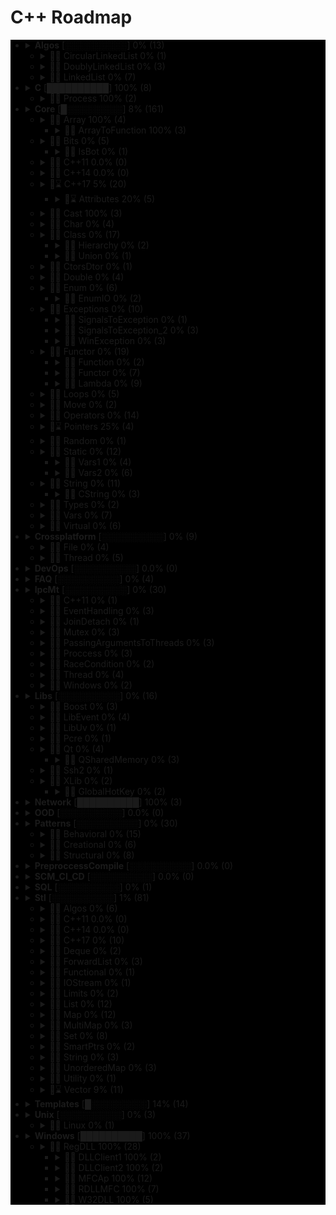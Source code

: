 # C++ Roadmap

<div style="background-color:black">

* <details close>
  <summary><b>Algos</b> [░░░░░░░░░░] 0% (13)</summary>

    * ❌ BubbleSort.cpp
    * ❌ InvertString.cpp

  </details>

  * <details close>
    <summary>📁❌ CircularLinkedList 0% (1)</summary>

      * ❌ CircularLinkedList.cpp

    </details>

  * <details close>
    <summary>📁❌ DoublyLinkedList 0% (3)</summary>

      * ❌ DoubleLinkedListDeletion.cpp
      * ❌ DoubleLinkedListInsertion.cpp
      * ❌ DoubleLinkedList.cpp

    </details>

  * <details close>
    <summary>📁❌ LinkedList 0% (7)</summary>

      * ❌ LinkedListInsertion.cpp
      * ❌ DetectLoopInLinkedList.cpp
      * ❌ SortedMergeOfTwoLinkedList.cpp
      * ❌ ReverseALinkedList.cpp
      * ❌ LinkedListDeletion.cpp
      * ❌ PrintNthNodeFromTheEndOfLinkedList.cpp
      * ❌ LinkedListSearchForANode.cpp

    </details>

* <details close>
  <summary><b>C</b> [██████████] 100% (8)</summary>

    * ✅ `Time.cpp`
    * ✅ `Atoi.cpp`
    * ✅ `Printf.cpp`
    * ✅ `Strptime.cpp`
    * ✅ `BuffZero.cpp`
    * ✅ `VSnprintf.cpp`

  </details>

  * <details close>
    <summary>📁✅ Process 100% (2)</summary>

      * ✅ `ExitFunctions.cpp`
      * ✅ `Exit.cpp`

    </details>

* <details close>
  <summary><b>Core</b> [█░░░░░░░░░] 8% (161)</summary>

    * ✅ `Explicit.cpp`
    * ✅ `GoTo.cpp`
    * ✅ `ReturnBool.cpp`
    * ✅ `SwitchString.cpp`

  </details>

  * <details close>
    <summary>📁✅ Array 100% (4)</summary>

      * ✅ `ArraySize.cpp`

    </details>

    * <details close>
      <summary>📁✅ ArrayToFunction 100% (3)</summary>

        * ✅ `ArrayToFunction3.cpp`
        * ✅ `ArrayToFunction1.cpp`
        * ✅ `ArrayToFunction2.cpp`

      </details>

  * <details close>
    <summary>📁❌ Bits 0% (5)</summary>

      * ❌ BitMask2.cpp
      * ❌ BitMask.cpp
      * ❌ bitset.cpp
      * ❌ BuffToint.cpp

    </details>

    * <details close>
      <summary>📁❌ IsBot 0% (1)</summary>

        * ❌ main_BlackList.cpp

      </details>

  * <details close>
    <summary>📁❌ C++11 0.0% (0)</summary>


    </details>

  * <details close>
    <summary>📁❌ C++14 0.0% (0)</summary>


    </details>

  * <details close>
    <summary>📁⌛ C++17 5% (20)</summary>

      * ❌ TemplateAutoParam.cpp
      * ❌ StructuredBindings.cpp
      * ❌ NestedNamespaces.cpp
      * ❌ LambdaThisByValue.cpp
      * ❌ EnumListInitialization.cpp
      * ❌ StructuredBindingsRef.cpp
      * ❌ ConstexprIf.cpp
      * ❌ FAQ.md
      * ❌ BracedInitList.cpp
      * ❌ ConstexprLambda.cpp
      * ❌ FoldExpressions.cpp
      * ❌ InlineVars.cpp
      * ❌ TemplateArgDeduction.cpp
      * ❌ SelectionVarInitializer.cpp
      * ❌ Utf8CharLiterals.cpp

    </details>

    * <details close>
      <summary>📁⌛ Attributes 20% (5)</summary>

        * ❌ maybe_unused.cpp
        * ❌ FAQ.md
        * ✅ `Sample1.cpp`
        * ❌ fallthrough.cpp
        * ❌ nodiscard.cpp

      </details>

  * <details close>
    <summary>📁✅ Cast 100% (3)</summary>

      * ✅ `ReinterpretCast.cpp`
      * ✅ `Casts.cpp`
      * ✅ `BoolCast.cpp`

    </details>

  * <details close>
    <summary>📁❌ Char 0% (4)</summary>

      * ❌ IntToChar.cpp
      * ❌ Escape.cpp
      * ❌ UnicodeAnsi.cpp
      * ❌ SizeofUnicodes.cpp

    </details>

  * <details close>
    <summary>📁❌ Class 0% (17)</summary>

      * ❌ MethodWithoutBody.cpp
      * ❌ InitConstructor.cpp
      * ❌ InheritanceFunctions.cpp
      * ❌ ConstructOrder.cpp
      * ❌ CopyConstructor1.cpp
      * ❌ EmptyStructSizeOf.cpp
      * ❌ SizeOfClass.cpp
      * ❌ CallMethod.cpp
      * ❌ InitOrder.cpp
      * ❌ FunctionDefinition.cpp
      * ❌ CpoyConstructor2.cpp
      * ❌ QuotedString.java
      * ❌ FriendClass.cpp
      * ❌ CondtructorOrder.cpp

    </details>

    * <details close>
      <summary>📁❌ Hierarchy 0% (2)</summary>

        * ❌ Hierarchy.cpp
        * ❌ Proxy.cpp

      </details>

    * <details close>
      <summary>📁❌ Union 0% (1)</summary>

        * ❌ Union.cpp

      </details>

  * <details close>
    <summary>📁❌ CtorsDtor 0% (1)</summary>

      * ❌ ConstructNew.cpp

    </details>

  * <details close>
    <summary>📁❌ Double 0% (4)</summary>

      * ❌ IntDoubleCompare.cpp
      * ❌ DoubleCast.cpp
      * ❌ DoubleCompare.cpp
      * ❌ IsGreater.cpp

    </details>

  * <details close>
    <summary>📁❌ Enum 0% (6)</summary>

      * ❌ SafeEnum.cpp
      * ❌ SizeOf.cpp
      * ❌ ForEnum.cpp
      * ❌ CodeStyle.cpp

    </details>

    * <details close>
      <summary>📁❌ EnumIO 0% (2)</summary>

        * ❌ EnumIO.h
        * ❌ EnumIO_test.cpp

      </details>

  * <details close>
    <summary>📁❌ Exceptions 0% (10)</summary>

      * ❌ Try.cpp
      * ❌ Exception2.cpp
      * ❌ Exception3.cpp

    </details>

    * <details close>
      <summary>📁❌ SignalsToException 0% (1)</summary>

        * ❌ SignalsToException.cpp

      </details>

    * <details close>
      <summary>📁❌ SignalsToException_2 0% (3)</summary>

        * ❌ SignalHandler.h
        * ❌ SignalHandler.inl
        * ❌ SignalsToException_2.cpp

      </details>

    * <details close>
      <summary>📁❌ WinException 0% (3)</summary>

        * ❌ CxWinException.cpp
        * ❌ WinException.cpp
        * ❌ CxWinException.h

      </details>

  * <details close>
    <summary>📁❌ Functor 0% (19)</summary>

      * ❌ VariableArguments.cpp

    </details>

    * <details close>
      <summary>📁❌ Function 0% (2)</summary>

        * ❌ NativeFunction.cpp
        * ❌ InlineFunction.cpp

      </details>

    * <details close>
      <summary>📁❌ Functor 0% (7)</summary>

        * ❌ FunctorExample4.cpp
        * ❌ FunctorExample1.cpp
        * ❌ FunctorExample2.cpp
        * ❌ Functor.cpp
        * ❌ FunctorTarget.cpp
        * ❌ FunctorExample3.cpp
        * ❌ StaticFunctor.cpp

      </details>

    * <details close>
      <summary>📁❌ Lambda 0% (9)</summary>

        * ❌ LambdaMemberVariableCapture.cpp
        * ❌ LambdaScopes.cpp
        * ❌ LambdaScopeFaultScenario.cpp
        * ❌ LambaExamples.cpp
        * ❌ LambdaPtrsSizes.cpp
        * ❌ LambdaScopesByValue.cpp
        * ❌ LambdaScopesByReference.cpp
        * ❌ GccLambdaLeaky.cpp
        * ❌ LambdaBasic.cpp

      </details>

  * <details close>
    <summary>📁❌ Loops 0% (5)</summary>

      * ❌ ForBreak.cpp
      * ❌ SwitchCase.cpp
      * ❌ For.cpp
      * ❌ GoToLablel.cpp
      * ❌ ForVoid.cpp

    </details>

  * <details close>
    <summary>📁❌ Move 0% (2)</summary>

      * ❌ MoveRef.cpp
      * ❌ Move.cpp

    </details>

  * <details close>
    <summary>📁❌ Operators 0% (14)</summary>

      * ❌ OverloadingPrefixIncermentDecrementOperator.cpp
      * ❌ NamespaceOperator.cpp
      * ❌ DecIncInt.cpp
      * ❌ OperatorsNewDelete.cpp
      * ❌ Exclamanation.cpp
      * ❌ PlacementNew.cpp
      * ❌ OverloadingLogicalOperator.cpp
      * ❌ OperatorIn.cpp
      * ❌ OverloadingArithmeticOperator.cpp
      * ❌ OverloadingInputOutputOperator.cpp
      * ❌ OverloadingPostfixIncermentDecrementOperator.cpp
      * ❌ OverloadingUnaryOperator.cpp
      * ❌ ZeroDivision.cpp
      * ❌ OverloadingArithmeticOperatorUsingMemberFunction.cpp

    </details>

  * <details close>
    <summary>📁⌛ Pointers 25% (4)</summary>

      * ✅ `xPTR_DELETE.cpp`
      * ❌ CatchPtr.hpp
      * ❌ FunctionPtr.cpp
      * ❌ AutoPtr.h

    </details>

  * <details close>
    <summary>📁❌ Random 0% (1)</summary>

      * ❌ Random.cpp

    </details>

  * <details close>
    <summary>📁❌ Static 0% (12)</summary>

      * ❌ StaticHolder.cpp
      * ❌ Data.cpp

    </details>

    * <details close>
      <summary>📁❌ Vars1 0% (4)</summary>

        * ❌ module.h
        * ❌ main_Var1.cpp
        * ❌ header.h
        * ❌ module.inl

      </details>

    * <details close>
      <summary>📁❌ Vars2 0% (6)</summary>

        * ❌ CxVars.inl
        * ❌ module.h
        * ❌ CVar.h
        * ❌ CxVars.h
        * ❌ main_Var2.cpp
        * ❌ module.inl

      </details>

  * <details close>
    <summary>📁❌ String 0% (11)</summary>

      * ❌ StringView.cpp
      * ❌ OtherUsefulFunction.cpp
      * ❌ CapacityFunction.cpp
      * ❌ InitializationWays.cpp
      * ❌ InputFunction.cpp
      * ❌ IteratorFunction.cpp
      * ❌ Reverse.cpp
      * ❌ ManipulatingFunction.cpp

    </details>

    * <details close>
      <summary>📁❌ CString 0% (3)</summary>

        * ❌ main_CString.cpp
        * ❌ CString.inl
        * ❌ CString.h

      </details>

  * <details close>
    <summary>📁❌ Types 0% (2)</summary>

      * ❌ TypeNames.cpp
      * ❌ TypeSizes.cpp

    </details>

  * <details close>
    <summary>📁❌ Vars 0% (7)</summary>

      * ❌ VarVisibility.cpp
      * ❌ LvalueRvalue.cpp
      * ❌ GlobalVar2.cpp
      * ❌ GlobalVar1.cpp
      * ❌ InitMembers.cpp
      * ❌ ValueInitialization.cpp
      * ❌ InitVars.cpp

    </details>

  * <details close>
    <summary>📁❌ Virtual 0% (6)</summary>

      * ❌ VirtualInheritance1.cpp
      * ❌ VirtualDestructor.txt
      * ❌ VirtualFunction1.cpp
      * ❌ VirtualInheritance2.cpp
      * ❌ VirtualFunction2.cpp
      * ❌ PureVirtual.cpp

    </details>

* <details close>
  <summary><b>Crossplatform</b> [░░░░░░░░░░] 0% (9)</summary>


  </details>

  * <details close>
    <summary>📁❌ File 0% (4)</summary>

      * ❌ FileRouter.inl
      * ❌ File_old.h
      * ❌ FileRouter.h
      * ❌ File.h

    </details>

  * <details close>
    <summary>📁❌ Thread 0% (5)</summary>

      * ❌ IThreadImpl_win.h
      * ❌ Thread.h
      * ❌ Thread_old.h
      * ❌ IThreadImpl_posix.h
      * ❌ IThreadImpl.h

    </details>

* <details close>
  <summary><b>DevOps</b> [░░░░░░░░░░] 0.0% (0)</summary>


  </details>

* <details close>
  <summary><b>FAQ</b> [░░░░░░░░░░] 0% (4)</summary>

    * ❌ CppQuestions.md
    * ❌ FAQ.txt
    * ❌ CppInterview400_dou.ua.md
    * ❌ RSDN.md

  </details>

* <details close>
  <summary><b>IpcMt</b> [░░░░░░░░░░] 0% (30)</summary>

    * ❌ signal_stacktrace.cpp
    * ❌ psiginfo.cpp
    * ❌ signal_ctrl_c.cpp
    * ❌ FAQ.md
    * ❌ ThreadHarwareConcurrency.cpp
    * ❌ condition_variable.cpp
    * ❌ signal.cpp
    * ❌ IpcMethods.txt

  </details>

  * <details close>
    <summary>📁❌ C++11 0% (1)</summary>

      * ❌ atomic_flag.cpp

    </details>

  * <details close>
    <summary>📁❌ EventHandling 0% (3)</summary>

      * ❌ ConditionalVariableBasics.cpp
      * ❌ BasicXMLEventHandlingUsingConditionalVariable.cpp
      * ❌ BasicXMLEventHandling.cpp

    </details>

  * <details close>
    <summary>📁❌ JoinDetach 0% (1)</summary>

      * ❌ JoiningThreads.cpp

    </details>

  * <details close>
    <summary>📁❌ Mutex 0% (3)</summary>

      * ❌ MutexLockUnlock.cpp
      * ❌ MutexLockUnlock2.cpp
      * ❌ MutexLockGuard.cpp

    </details>

  * <details close>
    <summary>📁❌ PassingArgumentsToThreads 0% (3)</summary>

      * ❌ PassingPointersTThread.cpp
      * ❌ PassingReferencesToThread.cpp
      * ❌ PassingSimpleArgumentsToThread.cpp

    </details>

  * <details close>
    <summary>📁❌ Proccess 0% (3)</summary>

      * ❌ Wait.cpp
      * ❌ ExecuteBin.cpp
      * ❌ GetStdInOutError.cpp

    </details>

  * <details close>
    <summary>📁❌ RaceCondition 0% (2)</summary>

      * ❌ RaceConditionExample.cpp
      * ❌ RaceConditionExample2.cpp

    </details>

  * <details close>
    <summary>📁❌ Thread 0% (4)</summary>

      * ❌ ThreadCreationUsingLambdaFunction.cpp
      * ❌ ThreadCreationUsingFunctionPointer.cpp
      * ❌ DifferentiatingBetweenThread.cpp
      * ❌ ThreadCreationUsingFunctionObjects.cpp

    </details>

  * <details close>
    <summary>📁❌ Windows 0% (2)</summary>

      * ❌ Event.cpp
      * ❌ WaitForSingleObject.cpp

    </details>

* <details close>
  <summary><b>Libs</b> [░░░░░░░░░░] 0% (16)</summary>


  </details>

  * <details close>
    <summary>📁❌ Boost 0% (3)</summary>

      * ❌ ScopeArray.cpp
      * ❌ ProgramOptions.cpp
      * ❌ Bind.cpp

    </details>

  * <details close>
    <summary>📁❌ LibEvent 0% (4)</summary>

      * ❌ all_test.cpp
      * ❌ FAQ.txt
      * ❌ time-test.c
      * ❌ signal-test.c

    </details>

  * <details close>
    <summary>📁❌ LibUv 0% (1)</summary>

      * ❌ FAQ.md

    </details>

  * <details close>
    <summary>📁❌ Pcre 0% (1)</summary>

      * ❌ pcrepp.cpp.off

    </details>

  * <details close>
    <summary>📁❌ Qt 0% (4)</summary>

      * ❌ HttpUpload.cpp

    </details>

    * <details close>
      <summary>📁❌ QSharedMemory 0% (3)</summary>

        * ❌ main_MainDialog.cpp
        * ❌ MainDialog.cpp
        * ❌ MainDialog.h

      </details>

  * <details close>
    <summary>📁❌ Ssh2 0% (1)</summary>

      * ❌ SSH2.cpp

    </details>

  * <details close>
    <summary>📁❌ XLib 0% (2)</summary>


    </details>

    * <details close>
      <summary>📁❌ GlobalHotKey 0% (2)</summary>

        * ❌ xgrabkey.c
        * ❌ xgrabkey_2.c

      </details>

* <details close>
  <summary><b>Network</b> [██████████] 100% (3)</summary>

    * ✅ `IpString.cpp`
    * ✅ `TcpUdpDiffs.md`
    * ✅ `Mount.cpp`

  </details>

* <details close>
  <summary><b>OOD</b> [░░░░░░░░░░] 0.0% (0)</summary>


  </details>

* <details close>
  <summary><b>Patterns</b> [░░░░░░░░░░] 0% (30)</summary>

    * ❌ FAQ.md

  </details>

  * <details close>
    <summary>📁❌ Behavioral 0% (15)</summary>

      * ❌ memento.cpp
      * ❌ iterator.cpp
      * ❌ strategy.cpp
      * ❌ visitor2.cpp
      * ❌ observer.cpp
      * ❌ visitor1.cpp
      * ❌ interpreter.cpp
      * ❌ template_method.cpp
      * ❌ chain_of_responsibility.cpp
      * ❌ command.cpp
      * ❌ state.cpp
      * ❌ mediator.cpp
      * ❌ null_object.cpp
      * ❌ iterator_with_operators.cpp
      * ❌ observer2.cpp

    </details>

  * <details close>
    <summary>📁❌ Creational 0% (6)</summary>

      * ❌ ClassFactory.cpp
      * ❌ Singleton.cpp
      * ❌ Builder.cpp
      * ❌ FactoryMethod.cpp
      * ❌ AbstractFactory.cpp
      * ❌ Prototype.cpp

    </details>

  * <details close>
    <summary>📁❌ Structural 0% (8)</summary>

      * ❌ adapter.cpp
      * ❌ ContainerFacade.h
      * ❌ proxy.cpp
      * ❌ bridge.cpp
      * ❌ facade.cpp
      * ❌ decorator.cpp
      * ❌ composite.cpp
      * ❌ flyweight.cpp

    </details>

* <details close>
  <summary><b>PreproccessCompile</b> [░░░░░░░░░░] 0.0% (0)</summary>


  </details>

* <details close>
  <summary><b>SCM_CI_CD</b> [░░░░░░░░░░] 0.0% (0)</summary>


  </details>

* <details close>
  <summary><b>SQL</b> [░░░░░░░░░░] 0% (1)</summary>

    * ❌ test.sql

  </details>

* <details close>
  <summary><b>Stl</b> [░░░░░░░░░░] 1% (81)</summary>

    * ❌ StlFeatures.txt

  </details>

  * <details close>
    <summary>📁❌ Algos 0% (6)</summary>

      * ❌ difference.cpp
      * ❌ accumulate.cpp
      * ❌ sort.txt
      * ❌ replace_if.cpp
      * ❌ transform.cpp
      * ❌ set_symmetric_difference.cpp

    </details>

  * <details close>
    <summary>📁❌ C++11 0.0% (0)</summary>


    </details>

  * <details close>
    <summary>📁❌ C++14 0.0% (0)</summary>


    </details>

  * <details close>
    <summary>📁❌ C++17 0% (10)</summary>

      * ❌ Any.cpp
      * ❌ StringView2.cpp
      * ❌ Invoke.cpp
      * ❌ Variant.cpp
      * ❌ ParallelAlgos.cpp
      * ❌ Apply.cpp
      * ❌ Optional.cpp
      * ❌ Fs.cpp
      * ❌ Byte.cpp
      * ❌ MapSetSplicing.cpp

    </details>

  * <details close>
    <summary>📁❌ Deque 0% (2)</summary>

      * ❌ DequeImplementation.cpp
      * ❌ DequeOperations.cpp

    </details>

  * <details close>
    <summary>📁❌ ForwardList 0% (3)</summary>

      * ❌ ForwardListOperation2.cpp
      * ❌ ForwardListOperation1.cpp
      * ❌ ForwardListAssign.cpp

    </details>

  * <details close>
    <summary>📁❌ Functional 0% (1)</summary>

      * ❌ ref.cpp

    </details>

  * <details close>
    <summary>📁❌ IOStream 0% (1)</summary>

      * ❌ OperatorOutput.cpp

    </details>

  * <details close>
    <summary>📁❌ Limits 0% (2)</summary>

      * ❌ NumericLimits.cpp
      * ❌ DoubleLimits.cpp

    </details>

  * <details close>
    <summary>📁❌ List 0% (12)</summary>

      * ❌ splice.cpp
      * ❌ ListErase.cpp
      * ❌ insertInLoop.cpp
      * ❌ ListSearchUsingGenerate.cpp
      * ❌ ListRemove.cpp
      * ❌ ListOperations.cpp
      * ❌ insert.cpp
      * ❌ ListRemoveIf.cpp
      * ❌ ListSort.cpp
      * ❌ ListConditionalEraseWhileIteration.cpp
      * ❌ ListSearchUsingFind.cpp
      * ❌ list.cpp

    </details>

  * <details close>
    <summary>📁❌ Map 0% (12)</summary>

      * ❌ Maps.cpp
      * ❌ OperatorAccess.cpp
      * ❌ MapReversePrint.cpp
      * ❌ MapComparison.cpp
      * ❌ MapOperatorAccessElement.cpp
      * ❌ MapDeletionByIteratorRange.cpp
      * ❌ MapComparisonByUserDefinedObjects.cpp
      * ❌ Erase.cpp
      * ❌ MapInsertion.cpp
      * ❌ MapUnorderedMap.cpp
      * ❌ MapBasics.cpp
      * ❌ Bool.cpp

    </details>

  * <details close>
    <summary>📁❌ MultiMap 0% (3)</summary>

      * ❌ MultimapOperations.cpp
      * ❌ MultimapCI.cpp
      * ❌ MultimapBasics.cpp

    </details>

  * <details close>
    <summary>📁❌ Set 0% (8)</summary>

      * ❌ SetInsertionUsingIteratorRange.cpp
      * ❌ set_insert.cpp
      * ❌ SetsWithUserDefinedClassesUsingComparator.cpp
      * ❌ SetsBasics.cpp
      * ❌ SearchInASet.cpp
      * ❌ SetErase.cpp
      * ❌ VerifyAndInsertInSet.cpp
      * ❌ SetsWithUserDefinedClasses.cpp

    </details>

  * <details close>
    <summary>📁❌ SmartPtrs 0% (2)</summary>

      * ❌ AutoPtrVSUniquePtr.cpp
      * ❌ smart-pointers-in-cpp11.html

    </details>

  * <details close>
    <summary>📁❌ String 0% (3)</summary>

      * ❌ reverse.cpp
      * ❌ CstrNull.cpp
      * ❌ stringWithNull.cpp

    </details>

  * <details close>
    <summary>📁❌ UnorderedMap 0% (3)</summary>

      * ❌ UnorderedMapInitialization.cpp
      * ❌ UnorderedMapInsertion.cpp
      * ❌ UnorderedMapBasics.cpp

    </details>

  * <details close>
    <summary>📁❌ Utility 0% (1)</summary>

      * ❌ forward.cpp

    </details>

  * <details close>
    <summary>📁⌛ Vector 9% (11)</summary>

      * ❌ RandomNumberInitializationInVector.cpp
      * ❌ RemoveAllOccurrencesOfAnElementFromVector.cpp
      * ❌ VectorOperations1.cpp
      * ✅ `slice.cpp`
      * ❌ VectorInitialization.cpp
      * ❌ VectorOperations3.cpp
      * ❌ SimpleOperationsOnVector.cpp
      * ❌ VectorEraseRemove.cpp
      * ❌ VectorListDequePushBack.cpp
      * ❌ VectorOperations2.cpp
      * ❌ RemoveAllOccurrencesOfAnElementFromVector2.cpp

    </details>

* <details close>
  <summary><b>Templates</b> [█░░░░░░░░░] 14% (14)</summary>

    * ❌ MaximumOfTwoValues.cpp
    * ❌ VariadicFunc.cpp
    * ❌ AverageOfValuesInObjects.cpp
    * ❌ MaximumOfTwoObjects.cpp
    * ✅ `FAQ.md`
    * ❌ Templates_and_Classes.txt
    * ❌ VariadicTemplates3.cpp
    * ❌ AverageOfAnArray.cpp
    * ❌ Export.cpp
    * ❌ VariadicTemplates2.cpp
    * ❌ ClassTemplate.cpp
    * ❌ VariadicTemplates.cpp
    * ✅ `Export.h`
    * ❌ Params.cpp

  </details>

* <details close>
  <summary><b>Unix</b> [░░░░░░░░░░] 0% (3)</summary>

    * ❌ umask.cpp
    * ❌ Fork.cpp

  </details>

  * <details close>
    <summary>📁❌ Linux 0% (1)</summary>

      * ❌ inotify.cpp

    </details>

* <details close>
  <summary><b>Windows</b> [██████████] 100% (37)</summary>

    * ✅ `GetUid.cpp`
    * ✅ `CxHandle.cpp`
    * ✅ `Battery.cpp`
    * ✅ `AnsiUtf8.cpp`
    * ✅ `GetTokenInformation.cpp`
    * ✅ `OsBit.md`
    * ✅ `CommandLine.cpp`
    * ✅ `MemoryUsage.cpp`
    * ✅ `OsBit.cpp`

  </details>

  * <details close>
    <summary>📁✅ RegDLL 100% (28)</summary>


    </details>

    * <details close>
      <summary>📁✅ DLLClient1 100% (2)</summary>

        * ✅ `DLLCode.h`
        * ✅ `DLLCode.cpp`

      </details>

    * <details close>
      <summary>📁✅ DLLClient2 100% (2)</summary>

        * ✅ `DLLCode.h`
        * ✅ `DLLClient2.cpp`

      </details>

    * <details close>
      <summary>📁✅ MFCAp 100% (12)</summary>

        * ✅ `StdAfx.cpp`
        * ✅ `MainFrm.cpp`
        * ✅ `Resource.h`
        * ✅ `MFCApView.h`
        * ✅ `MFCApDoc.h`
        * ✅ `DLLCode.h`
        * ✅ `MFCApView.cpp`
        * ✅ `MFCAp.h`
        * ✅ `MFCAp.cpp`
        * ✅ `MFCApDoc.cpp`
        * ✅ `MainFrm.h`
        * ✅ `StdAfx.h`

      </details>

    * <details close>
      <summary>📁✅ RDLLMFC 100% (7)</summary>

        * ✅ `StdAfx.cpp`
        * ✅ `RDLLMFC.cpp`
        * ✅ `RDLLMFC.h`
        * ✅ `Resource.h`
        * ✅ `DLLCode.h`
        * ✅ `DLLCode.cpp`
        * ✅ `StdAfx.h`

      </details>

    * <details close>
      <summary>📁✅ W32DLL 100% (5)</summary>

        * ✅ `StdAfx.cpp`
        * ✅ `DLLCode.h`
        * ✅ `DLLCode.cpp`
        * ✅ `W32DLL.cpp`
        * ✅ `StdAfx.h`

      </details>

</div>
